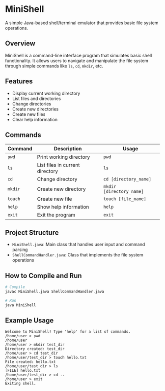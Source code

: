 # MiniShell

A simple Java-based shell/terminal emulator that provides basic file system operations.

## Overview

MiniShell is a command-line interface program that simulates basic shell functionality. It allows users to navigate and manipulate the file system through simple commands like `ls`, `cd`, `mkdir`, etc.

## Features

- Display current working directory
- List files and directories
- Change directories
- Create new directories
- Create new files
- Clear help information

## Commands

| Command | Description | Usage |
|---------|-------------|-------|
| `pwd` | Print working directory | `pwd` |
| `ls` | List files in current directory | `ls` |
| `cd` | Change directory | `cd [directory_name]` |
| `mkdir` | Create new directory | `mkdir [directory_name]` |
| `touch` | Create new file | `touch [file_name]` |
| `help` | Show help information | `help` |
| `exit` | Exit the program | `exit` |

## Project Structure

- `MiniShell.java`: Main class that handles user input and command parsing
- `ShellCommandHandler.java`: Class that implements the file system operations

## How to Compile and Run

```bash
# Compile
javac MiniShell.java ShellCommandHandler.java

# Run
java MiniShell
```

## Example Usage

```
Welcome to MiniShell! Type 'help' for a list of commands.
/home/user > pwd
/home/user
/home/user > mkdir test_dir
Directory created: test_dir
/home/user > cd test_dir
/home/user/test_dir > touch hello.txt
File created: hello.txt
/home/user/test_dir > ls
[FILE] hello.txt
/home/user/test_dir > cd ..
/home/user > exit
Exiting shell.
```
